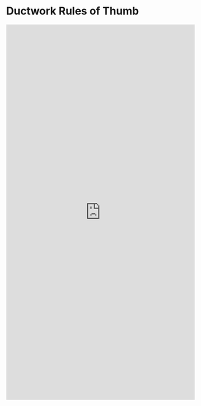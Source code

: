 # Ductwork Rules of Thumb
<iframe src="http://localhost:8050/apps/ductwork-rules" width="100%" height="1000" style="border:0"></iframe>
